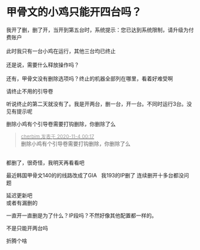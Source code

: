 # 甲骨文的小鸡只能开四台吗？


我开了删，删了开，当开到第五台时，系统提示：您已达到系统限制，请升级为付费账户<br />
<br />
此时我只有一台小鸡在运行，其他三台均已终止<br />
<br />
还是说，需要什么释放操作吗？<br />
<br />
还有，甲骨文没有删除选项吗？终止的机器全部列在哪里，看着好难受啊<img src="static/image/smiley/default/cry.gif" smilieid="4" border="0" alt="" /> 

请终止不用的引导卷

听说终止的第二天就没有了。我是开两台，删一台，开一台。不同时运行3台。没见有提示呢

删除小鸡有个引导卷需要打钩删除，你删除了么

<div class="quote"><blockquote><font size="2"><a href="https://www.hostloc.com/forum.php?mod=redirect&amp;goto=findpost&amp;pid=9399117&amp;ptid=762106" target="_blank"><font color="#999999">cherbim 发表于 2020-11-4 00:17</font></a></font><br />
删除小鸡有个引导卷需要打钩删除，你删除了么</blockquote></div><br />
都删了，很奇怪，我明天再看看吧

 最近韩国甲骨文140的的线路改成了GIA&nbsp; &nbsp;我193的IP删了 连续删开十多台都没问题

延迟更新吧<br />
或者有漏删的<img id="aimg_OF8tw" onclick="zoom(this, this.src, 0, 0, 0)" class="zoom" src="https://cdn.jsdelivr.net/gh/hishis/forum-master/public/images/patch.gif" onmouseover="img_onmouseoverfunc(this)" onload="thumbImg(this)" border="0" alt="" />

一直开一直删是为了什么？IP段吗？不然好像其他配置都一样的。

不是只能开两台吗

折腾个啥
